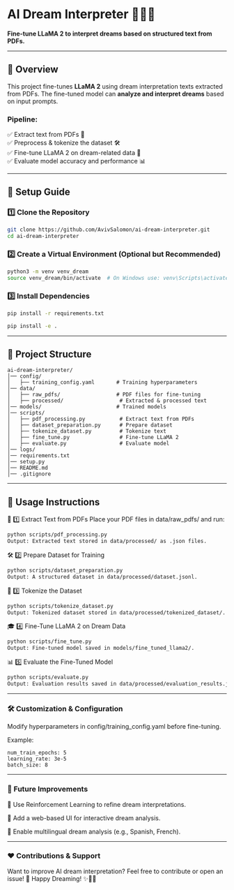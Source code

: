 # **AI Dream Interpreter** 🌙💭✨  
**Fine-tune LLaMA 2 to interpret dreams based on structured text from PDFs.**  

---

## 🌟 **Overview**  
This project fine-tunes **LLaMA 2** using dream interpretation texts extracted from PDFs. The fine-tuned model can **analyze and interpret dreams** based on input prompts.  

### **Pipeline:**  
✅ Extract text from PDFs 📄  
✅ Preprocess & tokenize the dataset 🛠️  
✅ Fine-tune LLaMA 2 on dream-related data 🧠  
✅ Evaluate model accuracy and performance 📊  

---

## 🚀 **Setup Guide**  

### **1️⃣ Clone the Repository**  
```sh
git clone https://github.com/AvivSalomon/ai-dream-interpreter.git
cd ai-dream-interpreter
```

### **2️⃣ Create a Virtual Environment (Optional but Recommended)**
```sh
python3 -m venv venv_dream
source venv_dream/bin/activate  # On Windows use: venv\Scripts\activate
```
### **3️⃣ Install Dependencies**
```sh
pip install -r requirements.txt
```
```sh
pip install -e .
````
___
## 📂 Project Structure
```
ai-dream-interpreter/
│── config/                     
│   ├── training_config.yaml       # Training hyperparameters
│── data/                         
│   ├── raw_pdfs/                  # PDF files for fine-tuning
│   ├── processed/                  # Extracted & processed text
│── models/                        # Trained models
│── scripts/                      
│   ├── pdf_processing.py           # Extract text from PDFs
│   ├── dataset_preparation.py      # Prepare dataset
│   ├── tokenize_dataset.py         # Tokenize text
│   ├── fine_tune.py                # Fine-tune LLaMA 2
│   ├── evaluate.py                 # Evaluate model
│── logs/                          
│── requirements.txt               
│── setup.py                       
│── README.md                      
│── .gitignore
```
---
##  🎯 Usage Instructions

📄 1️⃣ Extract Text from PDFs
Place your PDF files in data/raw_pdfs/ and run:

```sh
python scripts/pdf_processing.py
Output: Extracted text stored in data/processed/ as .json files.
```


🛠 2️⃣ Prepare Dataset for Training
```sh
python scripts/dataset_preparation.py
Output: A structured dataset in data/processed/dataset.jsonl.
```
🔢 3️⃣ Tokenize the Dataset
```sh
python scripts/tokenize_dataset.py
Output: Tokenized dataset stored in data/processed/tokenized_dataset/.
```
🎓 4️⃣ Fine-Tune LLaMA 2 on Dream Data
```sh
python scripts/fine_tune.py
Output: Fine-tuned model saved in models/fine_tuned_llama2/.
```
📊 5️⃣ Evaluate the Fine-Tuned Model
```sh
python scripts/evaluate.py
Output: Evaluation results saved in data/processed/evaluation_results.json.
```
___
### 🛠 Customization & Configuration
Modify hyperparameters in config/training_config.yaml before fine-tuning.

Example:
```
num_train_epochs: 5
learning_rate: 3e-5
batch_size: 8
```
___
### 📌 Future Improvements

🔹 Use Reinforcement Learning to refine dream interpretations. 

🔹 Add a web-based UI for interactive dream analysis.

🔹 Enable multilingual dream analysis (e.g., Spanish, French).
___
### ❤️ Contributions & Support
Want to improve AI dream interpretation? Feel free to contribute or open an issue! 🚀
Happy Dreaming! ✨🌙💬